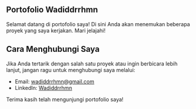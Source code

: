 
## Portofolio Wadiddrrhmn

Selamat datang di portofolio saya! Di sini Anda akan menemukan beberapa proyek yang saya kerjakan. Mari jelajahi!

## Cara Menghubungi Saya


Jika Anda tertarik dengan salah satu proyek atau ingin berbicara lebih lanjut, jangan ragu untuk menghubungi saya melalui:

- Email: [wadiddrrhmn@gmail.com](wadiddrrhmn@gmail.com)
- LinkedIn: [Wadiddrrhmn](https://www.linkedin.com/in/wadiddrrhmn/)

Terima kasih telah mengunjungi portofolio saya!
